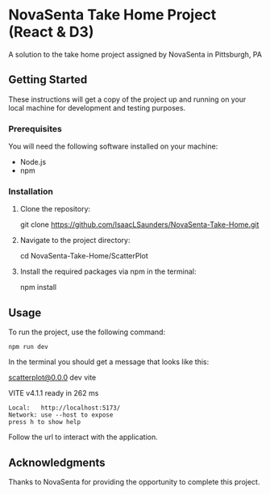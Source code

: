 # NovaSenta Take Home Project (React & D3)
A solution to the take home project assigned by NovaSenta in Pittsburgh, PA

## Getting Started
These instructions will get a copy of the project up and running on your local machine for development and testing purposes.

### Prerequisites
You will need the following software installed on your machine:
- Node.js
- npm

### Installation
1. Clone the repository:

    git clone https://github.com/IsaacLSaunders/NovaSenta-Take-Home.git

2. Navigate to the project directory:

    cd NovaSenta-Take-Home/ScatterPlot

3. Install the required packages via npm in the terminal:

    npm install

## Usage
To run the project, use the following command:

    npm run dev

In the terminal you should get a message that looks like this:

   scatterplot@0.0.0 dev
   vite


  VITE v4.1.1  ready in 262 ms

    Local:   http://localhost:5173/
    Network: use --host to expose
    press h to show help
  
  
Follow the url to interact with the application. 



## Acknowledgments
Thanks to NovaSenta for providing the opportunity to complete this project.
